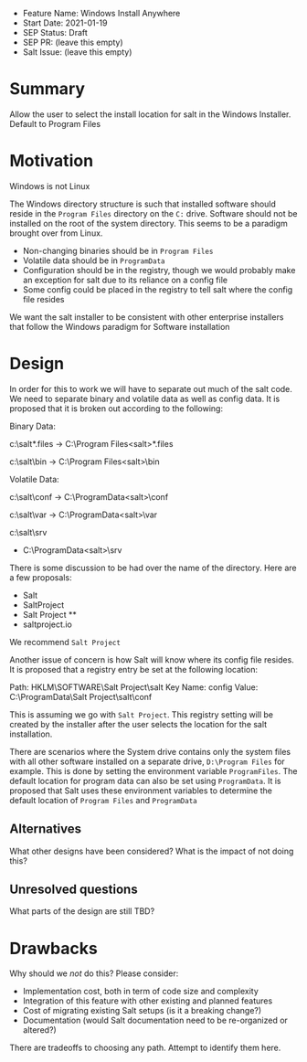 - Feature Name: Windows Install Anywhere
- Start Date: 2021-01-19
- SEP Status: Draft
- SEP PR: (leave this empty)
- Salt Issue: (leave this empty)

# Summary
[summary]: #summary

Allow the user to select the install location for salt in the Windows Installer.
Default to Program Files

# Motivation
[motivation]: #motivation

Windows is not Linux

The Windows directory structure is such that installed software should reside in
the ``Program Files`` directory on the ``C:`` drive. Software should not be
installed on the root of the system directory. This seems to be a paradigm
brought over from Linux.

- Non-changing binaries should be in ``Program Files``
- Volatile data should be in ``ProgramData``
- Configuration should be in the registry, though we would probably make an
  exception for salt due to its reliance on a config file
- Some config could be placed in the registry to tell salt where the config file
  resides

We want the salt installer to be consistent with other enterprise installers
that follow the Windows paradigm for Software installation

# Design
[design]: #detailed-design

In order for this to work we will have to separate out much of the salt code. We
need to separate binary and volatile data as well as config data. It is proposed
that it is broken out according to the following:

Binary Data:

c:\salt\*.files
-> C:\Program Files\<salt>\*.files

c:\salt\bin
-> C:\Program Files\<salt>\bin

Volatile Data:

c:\salt\conf
-> C:\ProgramData\<salt>\conf

c:\salt\var
-> C:\ProgramData\<salt>\var

c:\salt\srv
- C:\ProgramData\<salt>\srv

There is some discussion to be had over the name of the <salt> directory. Here
are a few proposals:

- Salt
- SaltProject
- Salt Project **
- saltproject.io

We recommend ``Salt Project``

Another issue of concern is how Salt will know where its config file resides. It
is proposed that a registry entry be set at the following location:

Path: HKLM\\SOFTWARE\\Salt Project\\salt
Key Name: config
Value: C:\\ProgramData\\Salt Project\\salt\\conf

This is assuming we go with ``Salt Project``. This registry setting will be
created by the installer after the user selects the location for the salt
installation.

There are scenarios where the System drive contains only the system files with
all other software installed on a separate drive, ``D:\Program Files`` for
example. This is done by setting the environment variable ``ProgramFiles``. The
default location for program data can also be set using ``ProgramData``. It is
proposed that Salt uses these environment variables to determine the default
location of ``Program Files`` and ``ProgramData``

## Alternatives
[alternatives]: #alternatives

What other designs have been considered? What is the impact of not doing this?

## Unresolved questions
[unresolved]: #unresolved-questions

What parts of the design are still TBD?

# Drawbacks
[drawbacks]: #drawbacks

Why should we *not* do this? Please consider:

- Implementation cost, both in term of code size and complexity
- Integration of this feature with other existing and planned features
- Cost of migrating existing Salt setups (is it a breaking change?)
- Documentation (would Salt documentation need to be re-organized or altered?)


There are tradeoffs to choosing any path. Attempt to identify them here.
